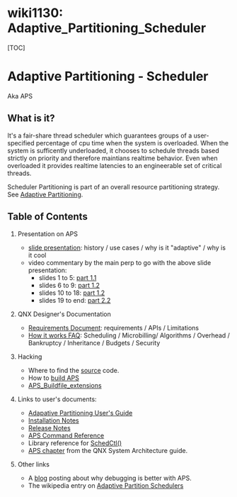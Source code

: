 wiki1130: Adaptive_Partitioning_Scheduler
===

[TOC]

# Adaptive Partitioning - Scheduler

Aka APS

## What is it?

It's a fair-share thread scheduler which guarantees groups of a user-specified percentage of cpu time when the system is overloaded. When the system is sufficently underloaded, it chooses to schedule threads based strictly on priority and therefore maintians realtime behavior. Even when overloaded it provides realtime latencies to an engineerable set of critical threads.

Scheduler Partitioning is part of an overall resource partitioning strategy. See [Adaptive Partitioning](https://community.qnx.com/sf/wiki/do/viewPage/projects.core_os/wiki/Adaptive_Partitioning_Technology).

## Table of Contents

1. Presentation on APS

   - [slide presentation](http://community.qnx.com/sf/docman/do/viewDocument/projects.core_os/docman.root.adaptive_partitioning/doc1017?selectedTab=review): history / use cases / why is it "adaptive" / why is it cool
   - video commentary by the main perp to go with the above slide presentation:
     - slides 1 to 5: [part 1.1](http://www.youtube.com/watch?v=-oqSijTCe4Q)
     - slides 6 to 9: [part 1.2](http://www.youtube.com/watch?v=30Vbssrg_CI)
     - slides 10 to 18: [part 1.2](http://www.youtube.com/watch?v=Hpzxp1X7_C0)
     - slides 19 to end: [part 2.2](http://www.youtube.com/watch?v=x4GA8dRhGTQ)

2. QNX Designer's Documentation

   - [Requirements Document](https://community.qnx.com/sf/wiki/do/viewPage/projects.core_os/wiki/APS_Requirements): requirements / APIs / Limitations
   - [How it works FAQ](https://community.qnx.com/sf/wiki/do/viewPage/projects.core_os/wiki/APS_How_it_Works_FAQ): Scheduling / Microbilling/ Algorithms / Overhead / Bankruptcy / Inheritance / Budgets / Security

3. Hacking

   - Where to find the [source](https://community.qnx.com/sf/wiki/do/viewPage/projects.core_os/wiki/APS_source) code.
   - How to [build APS](https://community.qnx.com/sf/wiki/do/viewPage/projects.core_os/wiki/APS_how_to_build)
   - [APS_Buildfile_extensions](https://community.qnx.com/sf/wiki/do/viewPage/projects.core_os/wiki/BuildfileExtensionsForAPS)

4. Links to user's documents:

   - [Adapative Partitioning User's Guide](http://www.qnx.com/developers/docs/6.3.2/adaptive_partitioning_en/user_guide/about.html)
   - [Installation Notes](http://community.qnx.com/sf/go/doc1023?nav=1)
   - [Release Notes](http://community.qnx.com/sf/go/doc1022?nav=1)
   - [APS Command Reference](http://community.qnx.com/sf/go/doc1021?nav=1)
   - Library reference for [SchedCtl()](http://community.qnx.com/sf/go/doc1018?nav=1)
   - [APS chapter](http://www.qnx.com/developers/docs/6.3.0SP3/neutrino/sys_arch/adaptive.html) from the QNX System Architecture guide.

5. Other links

   - A [blog](http://fieldstudy.wordpress.com/2007/11/30/debugging-with-adaptive-partioning-a-better-mousetrap/) posting about why debugging is better with APS.
   - The wikipedia entry on [Adaptive Partition Schedulers](http://en.wikipedia.org/wiki/Adaptive_Partition_Scheduler)

   